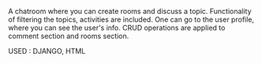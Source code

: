 A chatroom where you can create rooms and discuss a topic. Functionality of filtering the topics, activities are included. One can go to the user profile, where you can see the user's info. CRUD operations are applied to comment section and rooms section.  

USED : DJANGO, HTML

